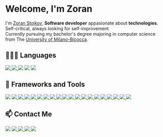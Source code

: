 # Welcome, I'm Zoran

I'm [Zoran Stojkov](https://www.zoran.dev), **Software developer** appasionate about **technologies**. Self-critical, always looking for self-improvement.  
Currently pursuing my bachelor's degree majoring in computer science from The [University of Milano-Bicocca](https://www.disco.unimib.it).

## 👨🏻‍💻 Languages

[![](https://img.shields.io/badge/-TypeScript-informational?style=flat&logo=typescript&logoColor=white&color=blue) ](#)
[![](https://img.shields.io/badge/-JavaScript-informational?style=flat&logo=javascript&logoColor=black&color=F7DF1E) ](#)
[![](https://img.shields.io/badge/-php-informational?style=flat&logo=php&logoColor=white&color=7277ad)](#)
[![](https://img.shields.io/badge/-python-informational?style=flat&logo=python&logoColor=white&color=3776AB)](#)
[![](https://img.shields.io/badge/-C%20Sharp-informational?style=flat&logo=c%20sharp&logoColor=white&color=95478d) ](#)

## :wrench: Frameworks and Tools

[![](https://img.shields.io/badge/-Visual%20Studio%20Code-informational?style=flat&logo=visual-studio-code&logoColor=white&labelColor=007ACC&color=5d5d5d)](https://code.visualstudio.com)
[![](https://img.shields.io/badge/-Microsoft%20Azure-informational?style=flat&logo=Microsoft%20Azure&logoColor=white&labelColor=0089D6&color=5d5d5d) ](https://azure.microsoft.com)
[![](https://img.shields.io/badge/-Google%20Cloud-informational?style=flat&logo=Google%20Cloud&logoColor=white&labelColor=4285F4&color=5d5d5d) ](https://cloud.google.com)
[![](https://img.shields.io/badge/-Amazon%20Web%20Services-informational?style=flat&logo=Amazon%20AWS&logoColor=white&labelColor=232F3E&color=5d5d5d) ](https://aws.amazon.com)
[![](https://img.shields.io/badge/-Angular-informational?style=flat&logo=angular&logoColor=white&labelColor=d6012f&color=5d5d5d) ](https://angular.io/)
[![](https://img.shields.io/badge/-.Net%20Core-informational?style=flat&logo=.net&logoColor=white&labelColor=6a4097&color=5d5d5d) ](https://dotnet.microsoft.com/)
[![](https://img.shields.io/badge/-Django-informational?style=flat&logo=django&logoColor=white&labelColor=092E20&color=5d5d5d) ](https://www.djangoproject.com/)
[![](https://img.shields.io/badge/-Laravel-informational?style=flat&logo=laravel&logoColor=f72a1b&labelColor=f7f7f7&color=5d5d5d) ](https://laravel.com/)
[![](https://img.shields.io/badge/-docker-informational?style=flat&logo=docker&logoColor=white&labelColor=2496ED&color=5d5d5d) ](https://www.docker.com/)
[![](https://img.shields.io/badge/-React-informational?style=flat&logo=react&logoColor=222&labelColor=61DAFB&color=5d5d5d) ](https://reactjs.org/)
[![](https://img.shields.io/badge/-Next.js-informational?style=flat&logo=next.js&logoColor=fff&labelColor=000&color=5d5d5d) ](https://nextjs.org/)
[![](https://img.shields.io/badge/-Electron-informational?style=flat&logo=electron&logoColor=white&labelColor=47848F&color=5d5d5d) ](https://www.electronjs.org/)
[![](https://img.shields.io/badge/-MySql-informational?style=flat&logo=mysql&logoColor=white&labelColor=4169E1&color=5d5d5d) ](https://www.mysql.com/)
[![](https://img.shields.io/badge/-PostgreSQL-informational?style=flat&logo=PostgreSQL&logoColor=white&labelColor=4479A1&color=5d5d5d) ](https://www.postgresql.org/)
[![](https://img.shields.io/badge/-MongoDB-informational?style=flat&logo=mongodb&logoColor=white&labelColor=47A248&color=5d5d5d) ](https://www.mongodb.com/)
[![](https://img.shields.io/badge/-Node.js-informational?style=flat&logo=Node.js&logoColor=white&labelColor=339933&color=5d5d5d) ](https://nodejs.org/)
[![](https://img.shields.io/badge/-Redux-informational?style=flat&logo=redux&logoColor=white&labelColor=764ABC&color=5d5d5d) ](https://redux.js.org/)
[![](https://img.shields.io/badge/-Firebase-informational?style=flat&logo=firebase&logoColor=white&labelColor=FFCA28&color=5d5d5d) ](https://firebase.google.com/)
[![](https://img.shields.io/badge/-Bootstrap-informational?style=flat&logo=Bootstrap&logoColor=white&labelColor=7952B3&color=5d5d5d) ](https://getbootstrap.com/)
[![](https://img.shields.io/badge/-Material%20Design-informational?style=flat&logo=Material%20Design&logoColor=white&labelColor=757575&color=5d5d5d)](https://material.io/)

## 📫 Contact Me

[![](https://img.shields.io/badge/-Linkedin-informational?style=flat&logo=linkedin&logoColor=white&color=2867B2)](https://linkedin.com/in/zoran-stojkov)
[![](https://img.shields.io/badge/-Instagram-informational?style=flat&logo=instagram&logoColor=white&color=6c38c1) ](https://instagram.com/stojkov_z)
[![](https://img.shields.io/badge/-Twitter-informational?style=flat&logo=twitter&logoColor=white&color=00aced) ](https://twitter.com/_stojkovzoran)
[![](https://img.shields.io/badge/-Telegram-informational?style=flat&logo=telegram&logoColor=white&color=0088cc) ](https://t.me/stojkovz)
[![](https://img.shields.io/badge/-BLOG-informational?style=flat&logo=hashnode&logoColor=white&color=2962FF)](https://www.zoran.dev)

<!-- [![Top Langs](https://github-readme-stats.vercel.app/api/top-langs/?username=stojkov-z)](https://github.com/stojkov-z) -->
